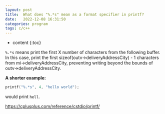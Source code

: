 ```yaml
---
layout: post
title:  What does "%.*s" mean as a format specifier in printf?
date:   2022-12-08 16:31:50
categories: program
tags: c/c++
---
```


* content
{:toc}

``%.*s`` means print the first X number of characters from the following buffer. In this case, print the first sizeof(outv->deliveryAddressCity) - 1 characters from mi->deliveryAddressCity, preventing writing beyond the bounds of outv->deliveryAddressCity.

**A shorter example:**
``` c++
printf("%.*s", 4, "hello world");
```

would print ``hell``.

https://cplusplus.com/reference/cstdio/printf/